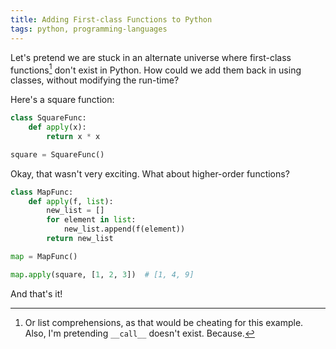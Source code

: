 ```yaml
---
title: Adding First-class Functions to Python
tags: python, programming-languages
---
```


Let's pretend we are stuck in an alternate universe where first-class functions[^1] don't exist in Python. How could we add them back in using classes, without modifying the run-time?

Here's a square function:

~~~ python
class SquareFunc:
    def apply(x):
        return x * x

square = SquareFunc()
~~~


Okay, that wasn't very exciting. What about higher-order functions?

~~~ python
class MapFunc:
    def apply(f, list):
        new_list = []
        for element in list:
            new_list.append(f(element))
        return new_list

map = MapFunc()

map.apply(square, [1, 2, 3])  # [1, 4, 9]
~~~


And that's it!


[^1]: Or list comprehensions, as that would be cheating for this example. Also, I'm pretending `__call__` doesn't exist. Because.